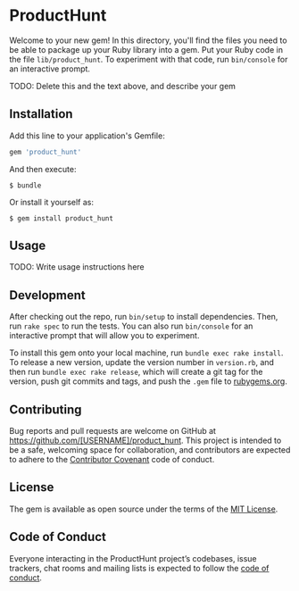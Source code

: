 # ProductHunt

Welcome to your new gem! In this directory, you'll find the files you need to be able to package up your Ruby library into a gem. Put your Ruby code in the file `lib/product_hunt`. To experiment with that code, run `bin/console` for an interactive prompt.

TODO: Delete this and the text above, and describe your gem

## Installation

Add this line to your application's Gemfile:

```ruby
gem 'product_hunt'
```

And then execute:

    $ bundle

Or install it yourself as:

    $ gem install product_hunt

## Usage

TODO: Write usage instructions here

## Development

After checking out the repo, run `bin/setup` to install dependencies. Then, run `rake spec` to run the tests. You can also run `bin/console` for an interactive prompt that will allow you to experiment.

To install this gem onto your local machine, run `bundle exec rake install`. To release a new version, update the version number in `version.rb`, and then run `bundle exec rake release`, which will create a git tag for the version, push git commits and tags, and push the `.gem` file to [rubygems.org](https://rubygems.org).

## Contributing

Bug reports and pull requests are welcome on GitHub at https://github.com/[USERNAME]/product_hunt. This project is intended to be a safe, welcoming space for collaboration, and contributors are expected to adhere to the [Contributor Covenant](http://contributor-covenant.org) code of conduct.

## License

The gem is available as open source under the terms of the [MIT License](https://opensource.org/licenses/MIT).

## Code of Conduct

Everyone interacting in the ProductHunt project’s codebases, issue trackers, chat rooms and mailing lists is expected to follow the [code of conduct](https://github.com/[USERNAME]/product_hunt/blob/master/CODE_OF_CONDUCT.md).
